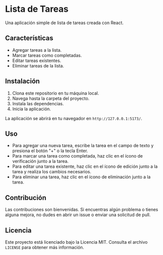 # Lista de Tareas

Una aplicación simple de lista de tareas creada con React.

## Características

- Agregar tareas a la lista.
- Marcar tareas como completadas.
- Editar tareas existentes.
- Eliminar tareas de la lista.

## Instalación

1. Clona este repositorio en tu máquina local.
2. Navega hasta la carpeta del proyecto.
3. Instala las dependencias.
4. Inicia la aplicación.


La aplicación se abrirá en tu navegador en `http://127.0.0.1:5173/`.

## Uso

- Para agregar una nueva tarea, escribe la tarea en el campo de texto y presiona el botón "+" o la tecla Enter.
- Para marcar una tarea como completada, haz clic en el ícono de verificación junto a la tarea.
- Para editar una tarea existente, haz clic en el ícono de edición junto a la tarea y realiza los cambios necesarios.
- Para eliminar una tarea, haz clic en el ícono de eliminación junto a la tarea.

## Contribución

Las contribuciones son bienvenidas. Si encuentras algún problema o tienes alguna mejora, no dudes en abrir un issue o enviar una solicitud de pull.

## Licencia

Este proyecto está licenciado bajo la Licencia MIT. Consulta el archivo `LICENSE` para obtener más información.

